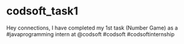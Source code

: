 # codsoft_task1
Hey connections, I have completed my 1st task (Number Game) as a #javaprogramming intern at @codsoft #codsoft #codsoftinternship
